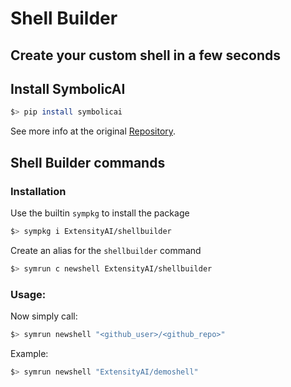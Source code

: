 # Shell Builder
## Create your custom shell in a few seconds

## Install SymbolicAI

```bash
$> pip install symbolicai
```

See more info at the original [Repository](https://github.com/ExtensityAI/symbolicai).

## Shell Builder commands

### Installation

Use the builtin `sympkg` to install the package
```bash
$> sympkg i ExtensityAI/shellbuilder
```
Create an alias for the `shellbuilder` command
```bash
$> symrun c newshell ExtensityAI/shellbuilder
```

### Usage:

Now simply call:
```bash
$> symrun newshell "<github_user>/<github_repo>"
```

Example:
```bash
$> symrun newshell "ExtensityAI/demoshell"
```
